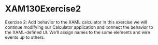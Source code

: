 # XAM130Exercise2

Exercise 2: Add behavior to the XAML calculator
In this exercise we will continue modifying our Calculator application and connect the behavior to the XAML-defined UI.
We'll assign names to the some elements and wire events up to others.

